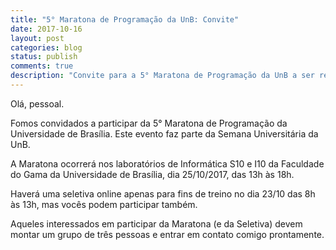 ```yaml
---
title: "5° Maratona de Programação da UnB: Convite"
date: 2017-10-16
layout: post
categories: blog
status: publish
comments: true
description: "Convite para a 5° Maratona de Programação da UnB a ser realizada na Semana Universitária da Universidade de Brasília"
---
```



Olá, pessoal.

Fomos convidados a participar da 5° Maratona de Programação da Universidade de Brasília. Este evento faz parte da Semana Universitária da UnB.

A Maratona ocorrerá nos laboratórios de Informática S10 e I10 da Faculdade do Gama da Universidade de Brasília, dia 25/10/2017, das 13h às 18h.

Haverá uma seletiva online apenas para fins de treino no dia 23/10 das 8h às 13h, mas vocês podem participar também.

Aqueles interessados em participar da Maratona (e da Seletiva) devem montar um grupo de três pessoas e entrar em contato comigo prontamente.
